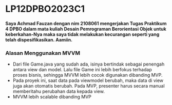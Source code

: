 # LP12DPBO2023C1

#### Saya Achmad Fauzan dengan nim 2108061 mengerjakan Tugas Praktikum 4 DPBO dalam mata kuliah Desain Pemrograman Berorientasi Objek untuk keberkahan-Nya maka saya tidak melakukan kecurangan seperti yang telah dispesifikasikan. Aamiin.

### Alasan Menggunakan MVVM
- Dari file Game.java yang sudah ada, isinya bertindak sebagai penengah antara view dan model. Lalu file Game ini lebih berfokus terhadap proses bisnis, sehingga MVVM lebih cocok digunakan dibanding MVP.
- Pada proyek ini, saat data pada viewmodel berubah, maka data di view juga akan otomatis berubah. Pada MVP, presenter harus secara manual memberitahu perubahan data kepada view.
- MVVM lebih scalable dibanding MVP
